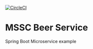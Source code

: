 [![CircleCI](https://dl.circleci.com/status-badge/img/circleci/WpRRadhsRFXQSKegPDBP4C/SSy2CE6VLKT2jks62eJKHU/tree/main.svg?style=svg&circle-token=337a33c37acce783379aa28a2df7c760db98db86)](https://dl.circleci.com/status-badge/redirect/circleci/WpRRadhsRFXQSKegPDBP4C/SSy2CE6VLKT2jks62eJKHU/tree/main)

# MSSC Beer Service

Spring Boot Microservice example